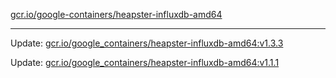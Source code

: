 [gcr.io/google-containers/heapster-influxdb-amd64](https://hub.docker.com/r/cruse/heapster-influxdb-amd64/tags/) 

----
Update: [gcr.io/google_containers/heapster-influxdb-amd64:v1.3.3](https://hub.docker.com/r/cruse/heapster-influxdb-amd64/tags/)

Update: [gcr.io/google_containers/heapster-influxdb-amd64:v1.1.1](https://hub.docker.com/r/cruse/heapster-influxdb-amd64/tags/)

